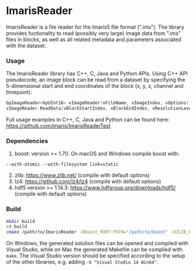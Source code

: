 # ImarisReader

ImarisReader is a file reader for the Imaris5 file format (".ims"). The library provides fuctionality to read (possibly very large) image data from ".ims" files in blocks, as well as all related metadata and parameters associated with the dataset.

### Usage

The ImarisReader library has C++, C, Java and Python APIs. Using C++ API pseudocode, an image block can be read from a dataset by specifying the 5-dimensional start and end coordinates of the block (x, y, z, channel and timepoint):

```C++
bpImageReader<bpUInt16> vImageReader(vFileName, vImageIndex, vOptions);
vImageReader.ReadData(vBlockStartIndex, vBlockEndIndex, vResolutionLevel, vBlockData);
```
Full usage examples in C++, C, Java and Python can be found here: https://github.com/imaris/ImarisReaderTest

### Dependencies

1. boost: version >= 1.70. On macOS and Windows compile boost with:
```
--with-atomic --with-filesystem link=static
```
2. zlib: https://www.zlib.net/ (compile with default options)
3. lz4: https://github.com/lz4/lz4 (compile with default options)
4. hdf5 version >= 1.14.3: https://www.hdfgroup.org/downloads/hdf5/ (compile with default options)

### Build

```bash
mkdir build
cd build
cmake /path/to/ImarisReader -DBoost_ROOT:PATH="/path/to/boost" -DZLIB_ROOT:PATH="/path/to/zlib" -DLZ4_ROOT:PATH="/path/to/lz4" -DHDF5_ROOT:PATH="/path/to/hdf5"
```
  
On Windows, the generated solution files can be opened and compiled with Visual Studio, while on Mac the generated Makefile can be compiled with ```make```. The Visual Studio version should be specified according to the setup of the other libraries, e.g. adding ```-G "Visual Studio 14 Win64"```.
